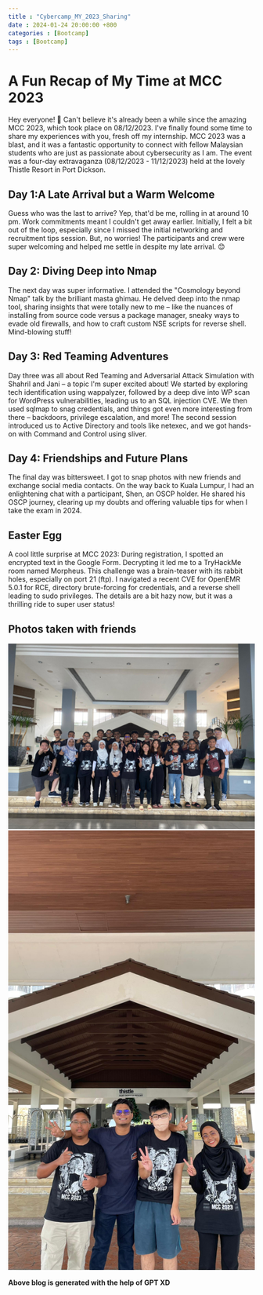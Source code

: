 ```yaml
---
title : "Cybercamp_MY_2023_Sharing"
date : 2024-01-24 20:00:00 +800
categories : [Bootcamp]
tags : [Bootcamp]
---
```


# A Fun Recap of My Time at MCC 2023 

Hey everyone! 🌟 Can't believe it's already been a while since the amazing MCC 2023, which took place on 08/12/2023. I've finally found some time to share my experiences with you, fresh off my internship. MCC 2023 was a blast, and it was a fantastic opportunity to connect with fellow Malaysian students who are just as passionate about cybersecurity as I am. The event was a four-day extravaganza (08/12/2023 - 11/12/2023) held at the lovely Thistle Resort in Port Dickson.

## Day 1:A Late Arrival but a Warm Welcome

Guess who was the last to arrive? Yep, that'd be me, rolling in at around 10 pm. Work commitments meant I couldn't get away earlier. Initially, I felt a bit out of the loop, especially since I missed the initial networking and recruitment tips session. But, no worries! The participants and crew were super welcoming and helped me settle in despite my late arrival. 😊

## Day 2: Diving Deep into Nmap

The next day was super informative. I attended the "Cosmology beyond Nmap" talk by the brilliant masta ghimau. He delved deep into the nmap tool, sharing insights that were totally new to me – like the nuances of installing from source code versus a package manager, sneaky ways to evade old firewalls, and how to craft custom NSE scripts for reverse shell. Mind-blowing stuff!

## Day 3: Red Teaming Adventures
Day three was all about Red Teaming and Adversarial Attack Simulation with Shahril and Jani – a topic I'm super excited about! We started by exploring tech identification using wappalyzer, followed by a deep dive into WP scan for WordPress vulnerabilities, leading us to an SQL injection CVE. We then used sqlmap to snag credentials, and things got even more interesting from there – backdoors, privilege escalation, and more! The second session introduced us to Active Directory and tools like netexec, and we got hands-on with Command and Control using sliver.

## Day 4: Friendships and Future Plans

The final day was bittersweet. I got to snap photos with new friends and exchange social media contacts. On the way back to Kuala Lumpur, I had an enlightening chat with a participant, Shen, an OSCP holder. He shared his OSCP journey, clearing up my doubts and offering valuable tips for when I take the exam in 2024. 

## Easter Egg

A cool little surprise at MCC 2023: During registration, I spotted an encrypted text in the Google Form. Decrypting it led me to a TryHackMe room named Morpheus. This challenge was a brain-teaser with its rabbit holes, especially on port 21 (ftp). I navigated a recent CVE for OpenEMR 5.0.1 for RCE, directory brute-forcing for credentials, and a reverse shell leading to sudo privileges. The details are a bit hazy now, but it was a thrilling ride to super user status!

## Photos taken with friends
![Alt text](/assets/img/cybercampMY2023/cybercamp_1.jpg)
![Alt text](/assets/img/cybercampMY2023/cybercamp_2.jpg)

**Above blog is generated with the help of GPT XD**